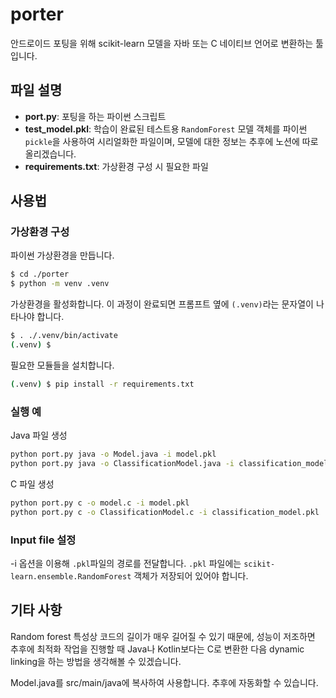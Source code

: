 # porter

안드로이드 포팅을 위해 scikit-learn 모델을 자바 또는 C 네이티브 언어로 변환하는 툴입니다.

## 파일 설명

- **port.py**: 포팅을 하는 파이썬 스크립트
- **test_model.pkl**: 학습이 완료된 테스트용 `RandomForest` 모델 객체를 파이썬 `pickle`을 사용하여 시리얼화한 파일이며, 모델에 대한 정보는 추후에 노션에 따로 올리겠습니다.
- **requirements.txt**: 가상환경 구성 시 필요한 파일

## 사용법

### 가상환경 구성

파이썬 가상환경을 만듭니다.

```bash
$ cd ./porter
$ python -m venv .venv
```

가상환경을 활성화합니다. 이 과정이 완료되면 프롬프트 옆에 `(.venv)`라는 문자열이 나타나야 합니다.

```bash
$ . ./.venv/bin/activate
(.venv) $
```

필요한 모듈들을 설치합니다.

```bash
(.venv) $ pip install -r requirements.txt
```

### 실행 예

Java 파일 생성

```bash
python port.py java -o Model.java -i model.pkl
python port.py java -o ClassificationModel.java -i classification_model.pkl
```

C 파일 생성

```bash
python port.py c -o model.c -i model.pkl
python port.py c -o ClassificationModel.c -i classification_model.pkl
```

### Input file 설정

-i 옵션을 이용해 `.pkl`파일의 경로를 전달합니다. 
`.pkl` 파일에는 `scikit-learn.ensemble.RandomForest` 객체가 저장되어 있어야 합니다.

## 기타 사항

Random forest 특성상 코드의 길이가 매우 길어질 수 있기 때문에, 성능이 저조하면 추후에 최적화 작업을 진행할 때 Java나 Kotlin보다는 C로 변환한 다음 dynamic linking을 하는 방법을 생각해볼 수 있겠습니다.

Model.java를 src/main/java에 복사하여 사용합니다. 추후에 자동화할 수 있습니다.